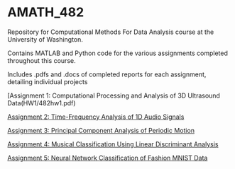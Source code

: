 # AMATH_482
Repository for Computational Methods For Data Analysis course at the University of Washington.

Contains MATLAB and Python code for the various assignments completed throughout this course.

Includes .pdfs and .docs of completed reports for each assignment, detailing individual projects

[Assignment 1: Computational Processing and Analysis of 3D Ultrasound Data(HW1/482hw1.pdf)


[Assignment 2: Time-Frequency Analysis of 1D Audio Signals](HW2/482hw2.pdf)

[Assignment 3: Principal Component Analysis of Periodic Motion](HW3/482hw3.pdf)

[Assignment 4: Musical Classification Using Linear Discriminant Analysis](HW4/482hw4.pdf)

[Assignment 5: Neural Network Classification of Fashion MNIST Data](HW5/482hw5_Python.pdf)
